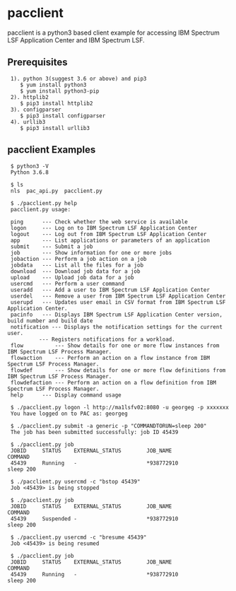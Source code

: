 # pacclient 
pacclient is a python3 based client example for accessing IBM Spectrum LSF Application Center and IBM Spectrum LSF.

## Prerequisites
     1). python 3(suggest 3.6 or above) and pip3
        $ yum install python3
        $ yum install python3-pip 
     2). httplib2 
        $ pip3 install httplib2
     3). configparser 
        $ pip3 install configparser
     4). urllib3
        $ pip3 install urllib3
     
## pacclient Examples

     $ python3 -V
     Python 3.6.8

     $ ls
     nls  pac_api.py  pacclient.py

     $ ./pacclient.py help
     pacclient.py usage:

     ping      --- Check whether the web service is available
     logon     --- Log on to IBM Spectrum LSF Application Center
     logout    --- Log out from IBM Spectrum LSF Application Center
     app       --- List applications or parameters of an application
     submit    --- Submit a job
     job       --- Show information for one or more jobs
     jobaction --- Perform a job action on a job
     jobdata   --- List all the files for a job
     download  --- Download job data for a job
     upload    --- Upload job data for a job
     usercmd   --- Perform a user command
     useradd   --- Add a user to IBM Spectrum LSF Application Center
     userdel   --- Remove a user from IBM Spectrum LSF Application Center
     userupd   --- Updates user email in CSV format from IBM Spectrum LSF Application Center.
     pacinfo   --- Displays IBM Spectrum LSF Application Center version, build number and build date
     notification --- Displays the notification settings for the current user.
              --- Registers notifications for a workload.
     flow          --- Show details for one or more flow instances from IBM Spectrum LSF Process Manager.
     flowaction    --- Perform an action on a flow instance from IBM Spectrum LSF Process Manager.
     flowdef       --- Show details for one or more flow definitions from IBM Spectrum LSF Process Manager.
     flowdefaction --- Perform an action on a flow definition from IBM Spectrum LSF Process Manager.
     help      --- Display command usage

     $ ./pacclient.py logon -l http://ma1lsfv02:8080 -u georgeg -p xxxxxxx
     You have logged on to PAC as: georgeg

     $ ./pacclient.py submit -a generic -p "COMMANDTORUN=sleep 200"
     The job has been submitted successfully: job ID 45439

     $ ./pacclient.py job
     JOBID     STATUS    EXTERNAL_STATUS        JOB_NAME                 COMMAND
     45439     Running   -                      *938772910               sleep 200

     $ ./pacclient.py usercmd -c "bstop 45439"
     Job <45439> is being stopped

     $ ./pacclient.py job
     JOBID     STATUS    EXTERNAL_STATUS        JOB_NAME                 COMMAND
     45439     Suspended -                      *938772910               sleep 200

     $ ./pacclient.py usercmd -c "bresume 45439"
     Job <45439> is being resumed

     $ ./pacclient.py job
     JOBID     STATUS    EXTERNAL_STATUS        JOB_NAME                 COMMAND
     45439     Running   -                      *938772910               sleep 200


